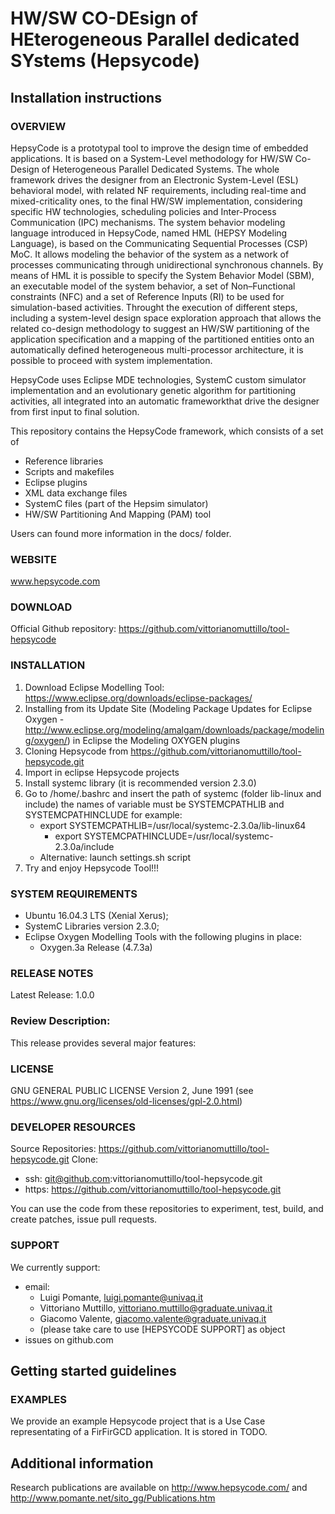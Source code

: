 # HW/SW CO-DEsign of HEterogeneous Parallel dedicated SYstems (Hepsycode)

## Installation instructions

### OVERVIEW
HepsyCode is a prototypal tool to improve the design time of embedded applications. It is based on a System-Level methodology for HW/SW Co-Design of Heterogeneous Parallel Dedicated Systems. The whole framework drives the designer from an Electronic System-Level (ESL) behavioral model, with related NF requirements, including real-time and mixed-criticality ones, to the final HW/SW implementation, considering specific HW technologies, scheduling policies  and Inter-Process Communication (IPC) mechanisms. The system behavior modeling language introduced in HepsyCode, named HML (HEPSY Modeling Language), is based on the Communicating Sequential Processes (CSP) MoC. It allows modeling the behavior of the system as a network of processes communicating through unidirectional synchronous channels. By means of HML it is possible to specify the System Behavior Model (SBM), an executable model of the system behavior, a set of Non–Functional constraints (NFC) and a set  of Reference Inputs (RI) to be used for simulation-based activities. Throught the execution of different steps, including a system-level design space exploration  approach that allows the related co-design methodology to suggest an HW/SW partitioning of the application specification and a mapping of the partitioned entities onto an automatically defined heterogeneous multi-processor architecture, it is possible to proceed with system implementation.

HepsyCode uses Eclipse MDE technologies, SystemC custom simulator implementation and an  evolutionary genetic algorithm for partitioning activities, all integrated into an automatic frameworkthat drive the designer from first input to final solution.

This repository contains the HepsyCode framework, which consists of a set of 

- Reference libraries
- Scripts and makefiles
- Eclipse plugins 
- XML data exchange files
- SystemC files (part of the Hepsim simulator)
- HW/SW Partitioning And Mapping (PAM) tool

Users can found more information in the docs/ folder.

### WEBSITE
www.hepsycode.com
 
### DOWNLOAD
Official Github repository: https://github.com/vittorianomuttillo/tool-hepsycode
 
### INSTALLATION
 1. Download Eclipse Modelling Tool: https://www.eclipse.org/downloads/eclipse-packages/
 2. Installing from its Update Site (Modeling Package Updates for Eclipse Oxygen - http://www.eclipse.org/modeling/amalgam/downloads/package/modeling/oxygen/) in Eclipse the Modeling OXYGEN plugins
 3. Cloning Hepsycode from https://github.com/vittorianomuttillo/tool-hepsycode.git
 4. Import in eclipse Hepsycode projects
 5. Install systemc library (it is recommended version 2.3.0)
 6. Go to /home/.bashrc and insert the path of systemc (folder lib-linux and include) the names of variable must be SYSTEMCPATHLIB and SYSTEMCPATHINCLUDE for example:
    - export SYSTEMCPATHLIB=/usr/local/systemc-2.3.0a/lib-linux64
	  - export SYSTEMCPATHINCLUDE=/usr/local/systemc-2.3.0a/include
    - Alternative: launch settings.sh script
 7. Try and enjoy Hepsycode Tool!!!

### SYSTEM REQUIREMENTS
 - Ubuntu 16.04.3 LTS (Xenial Xerus);
 - SystemC Libraries version 2.3.0;
 - Eclipse Oxygen Modelling Tools  with the following plugins in place: 
   - Oxygen.3a Release (4.7.3a)

### RELEASE NOTES
Latest Release: 1.0.0

### Review Description:
This release provides several major features:
 
### LICENSE
GNU GENERAL PUBLIC LICENSE Version 2, June 1991 (see https://www.gnu.org/licenses/old-licenses/gpl-2.0.html)
 
### DEVELOPER RESOURCES
Source Repositories: https://github.com/vittorianomuttillo/tool-hepsycode.git
Clone: 
  - ssh: git@github.com:vittorianomuttillo/tool-hepsycode.git
  - https: https://github.com/vittorianomuttillo/tool-hepsycode.git 
 
You can use the code from these repositories to experiment, test, build, and create patches, issue pull requests.
 
### SUPPORT
We currently support:
  - email: 
    * Luigi Pomante, luigi.pomante@univaq.it
    * Vittoriano Muttillo, vittoriano.muttillo@graduate.univaq.it
    * Giacomo Valente, giacomo.valente@graduate.univaq.it
    * (please take care to use \[HEPSYCODE SUPPORT\] as object
  - issues on github.com
 
## Getting started guidelines
  
### EXAMPLES
We provide an example Hepsycode project that is a Use Case representating of a FirFirGCD application.
It is stored in TODO.
 
## Additional information
Research publications are available on http://www.hepsycode.com/ and http://www.pomante.net/sito_gg/Publications.htm
